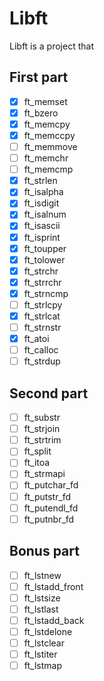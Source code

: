 # Libft  
Libft is a project that 

## First part

- [X] ft_memset
- [X] ft_bzero
- [X] ft_memcpy
- [X] ft_memccpy
- [ ] ft_memmove
- [ ] ft_memchr
- [ ] ft_memcmp
- [X] ft_strlen
- [X] ft_isalpha
- [X] ft_isdigit
- [X] ft_isalnum
- [X] ft_isascii
- [X] ft_isprint
- [X] ft_toupper
- [X] ft_tolower
- [X] ft_strchr
- [X] ft_strrchr
- [X] ft_strncmp
- [ ] ft_strlcpy
- [X] ft_strlcat
- [ ] ft_strnstr
- [X] ft_atoi
- [ ] ft_calloc
- [ ] ft_strdup

## Second part

- [ ] ft_substr
- [ ] ft_strjoin
- [ ] ft_strtrim
- [ ] ft_split
- [ ] ft_itoa
- [ ] ft_strmapi
- [ ] ft_putchar_fd
- [ ] ft_putstr_fd
- [ ] ft_putendl_fd
- [ ] ft_putnbr_fd

## Bonus part

- [ ] ft_lstnew
- [ ] ft_lstadd_front
- [ ] ft_lstsize
- [ ] ft_lstlast
- [ ] ft_lstadd_back
- [ ] ft_lstdelone
- [ ] ft_lstclear
- [ ] ft_lstiter
- [ ] ft_lstmap
